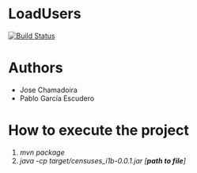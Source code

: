 LoadUsers
=========
[![Build Status](https://travis-ci.org/Arquisoft/censuses_i1b.svg?branch=master)](https://travis-ci.org/Arquisoft/censuses_i1b)

Authors
=======
* Jose Chamadoira
* Pablo García Escudero


How to execute the project
==========================
1. _mvn package_
2. _java -cp target/censuses_i1b-0.0.1.jar [**path to file**]_  